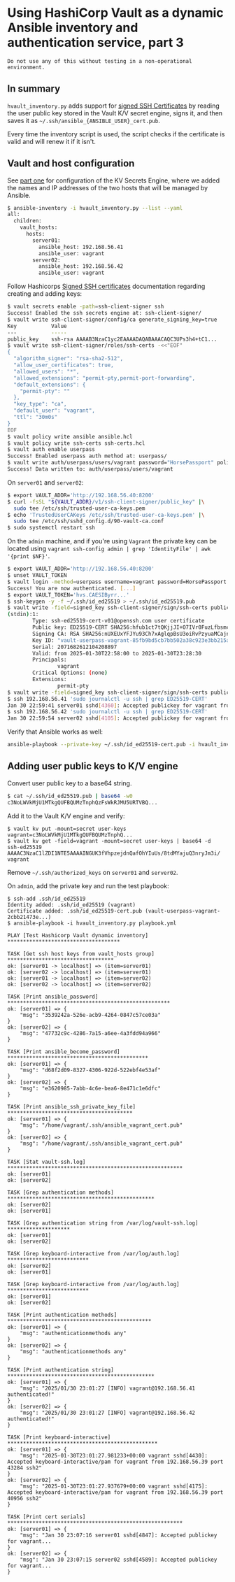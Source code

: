 # Using HashiCorp Vault as a dynamic Ansible inventory and authentication service, part 3

```console
Do not use any of this without testing in a non-operational environment.
```

## In summary

`hvault_inventory.py` adds support for [signed SSH Certificates](https://developer.hashicorp.com/vault/docs/secrets/ssh/signed-ssh-certificates)
by reading the user public key stored in the Vault K/V secret engine, signs it,
and then saves it as `~/.ssh/ansible_{ANSIBLE_USER}_cert.pub`.

Every time the inventory script is used, the script checks if the certificate
is valid and will renew it if it isn't.

## Vault and host configuration

See [part one](./ssh_otp.md) for configuration of the KV Secrets Engine, where
we added the names and IP addresses of the two hosts that will be managed by Ansible.

```sh
$ ansible-inventory -i hvault_inventory.py --list --yaml
all:
  children:
    vault_hosts:
      hosts:
        server01:
          ansible_host: 192.168.56.41
          ansible_user: vagrant
        server02:
          ansible_host: 192.168.56.42
          ansible_user: vagrant
```

Follow Hashicorps [Signed SSH certificates](https://developer.hashicorp.com/vault/docs/secrets/ssh/signed-ssh-certificates)
documentation regarding creating and adding keys:

```sh
$ vault secrets enable -path=ssh-client-signer ssh
Success! Enabled the ssh secrets engine at: ssh-client-signer/
$ vault write ssh-client-signer/config/ca generate_signing_key=true
Key           Value
---           -----
public_key    ssh-rsa AAAAB3NzaC1yc2EAAAADAQABAAACAQC3UPs3h4+tC1...
$ vault write ssh-client-signer/roles/ssh-certs -<<"EOF"
{
  "algorithm_signer": "rsa-sha2-512",
  "allow_user_certificates": true,
  "allowed_users": "*",
  "allowed_extensions": "permit-pty,permit-port-forwarding",
  "default_extensions": {
    "permit-pty": ""
  },
  "key_type": "ca",
  "default_user": "vagrant",
  "ttl": "30m0s"
}
EOF
$ vault policy write ansible ansible.hcl
$ vault policy write ssh-certs ssh-certs.hcl
$ vault auth enable userpass
Success! Enabled userpass auth method at: userpass/
$ vault write auth/userpass/users/vagrant password="HorsePassport" policies="ansible,ssh-certs"
Success! Data written to: auth/userpass/users/vagrant
```

On `server01` and `server02`:
```sh
$ export VAULT_ADDR='http://192.168.56.40:8200'
$ curl -fsSL "${VAULT_ADDR}/v1/ssh-client-signer/public_key" |\
  sudo tee /etc/ssh/trusted-user-ca-keys.pem
$ echo 'TrustedUserCAKeys /etc/ssh/trusted-user-ca-keys.pem' |\
  sudo tee /etc/ssh/sshd_config.d/90-vault-ca.conf
$ sudo systemctl restart ssh
```

On the `admin` machine, and if you're using `Vagrant` the private key can be
located using `vagrant ssh-config admin | grep 'IdentityFile' | awk '{print $NF}'`.

```sh
$ export VAULT_ADDR='http://192.168.56.40:8200'
$ unset VAULT_TOKEN
$ vault login -method=userpass username=vagrant password=HorsePassport
Success! You are now authenticated. [...]
$ export VAULT_TOKEN='hvs.CAESIByrr...'
$ ssh-keygen -y -f ~/.ssh/id_ed25519 > ~/.ssh/id_ed25519.pub
$ vault write -field=signed_key ssh-client-signer/sign/ssh-certs public_key=@$HOME/.ssh/id_ed25519.pub | ssh-keygen -Lf -
(stdin):1:
        Type: ssh-ed25519-cert-v01@openssh.com user certificate
        Public key: ED25519-CERT SHA256:hfub1ct7tQKjjJI+O7IVr0FuzLfbsmcCyp/DnANW2jk
        Signing CA: RSA SHA256:nUXEUxYFJYu93Ch7xAglqpBsU3oiRvPzyuaMCajn2oI (using rsa-sha2-512)
        Key ID: "vault-userpass-vagrant-85fb9bd5cb7bb502a38c923e3bb215af416eccb7dbb26702ca9fc39c0356da39"
        Serial: 2071682612104208897
        Valid: from 2025-01-30T22:58:00 to 2025-01-30T23:28:30
        Principals:
                vagrant
        Critical Options: (none)
        Extensions:
                permit-pty
$ vault write -field=signed_key ssh-client-signer/sign/ssh-certs public_key=@$HOME/.ssh/id_ed25519.pub > .ssh/id_ed25519-cert.pub
$ ssh 192.168.56.41 'sudo journalctl -u ssh | grep ED25519-CERT'
Jan 30 22:59:41 server01 sshd[4360]: Accepted publickey for vagrant from 192.168...
$ ssh 192.168.56.42 'sudo journalctl -u ssh | grep ED25519-CERT'
Jan 30 22:59:54 server02 sshd[4105]: Accepted publickey for vagrant from 192.168...
```

Verify that Ansible works as well:

```sh
ansible-playbook --private-key ~/.ssh/id_ed25519-cert.pub -i hvault_inventory.py playbook.yml
```

## Adding user public keys to K/V engine

Convert user public key to a base64 string.

```sh
$ cat ~/.ssh/id_ed25519.pub | base64 -w0
c3NoLWVkMjU1MTkgQUFBQUMzTnphQzFsWkRJMU5URTVBQ...
```

Add it to the Vault K/V engine and verify:

```
$ vault kv put -mount=secret user-keys vagrant=c3NoLWVkMjU1MTkgQUFBQUMzTnphQ...
$ vault kv get -field=vagrant -mount=secret user-keys | base64 -d
ssh-ed25519 AAAAC3NzaC1lZDI1NTE5AAAAINGUK3fVhpzejdnQafOhYIuUs/8tdMYajuQ3nryJm3i/ vagrant
```

Remove `~/.ssh/authorized_keys` on `server01` and `server02`.

On `admin`, add the private key and run the test playbook:

```
$ ssh-add .ssh/id_ed25519
Identity added: .ssh/id_ed25519 (vagrant)
Certificate added: .ssh/id_ed25519-cert.pub (vault-userpass-vagrant-2cbb21473e...)
$ ansible-playbook -i hvault_inventory.py playbook.yml

PLAY [Test Hashicorp Vault dynamic inventory] ************************************

TASK [Get ssh host keys from vault_hosts group] **********************************
ok: [server01 -> localhost] => (item=server01)
ok: [server02 -> localhost] => (item=server01)
ok: [server01 -> localhost] => (item=server02)
ok: [server02 -> localhost] => (item=server02)

TASK [Print ansible_password] ****************************************************
ok: [server01] => {
    "msg": "3539242a-526e-acb9-4264-0847c57ce03a"
}
ok: [server02] => {
    "msg": "47732c9c-4286-7a15-a6ee-4a3fdd94a966"
}

TASK [Print ansible_become_password] *********************************************
ok: [server01] => {
    "msg": "d68f2d09-8327-4306-922d-522ebf4e53af"
}
ok: [server02] => {
    "msg": "e3620985-7abb-4c6e-bea6-8e471c1e6dfc"
}

TASK [Print ansible_ssh_private_key_file] ****************************************
ok: [server01] => {
    "msg": "/home/vagrant/.ssh/ansible_vagrant_cert.pub"
}
ok: [server02] => {
    "msg": "/home/vagrant/.ssh/ansible_vagrant_cert.pub"
}

TASK [Stat vault-ssh.log] ********************************************************
ok: [server01]
ok: [server02]

TASK [Grep authentication methods] ***********************************************
ok: [server02]
ok: [server01]

TASK [Grep authentication string from /var/log/vault-ssh.log] ********************
ok: [server01]
ok: [server02]

TASK [Grep keyboard-interactive from /var/log/auth.log] **************************
ok: [server02]
ok: [server01]

TASK [Grep keyboard-interactive from /var/log/auth.log] **************************
ok: [server01]
ok: [server02]

TASK [Print authentication methods] **********************************************
ok: [server01] => {
    "msg": "authenticationmethods any"
}
ok: [server02] => {
    "msg": "authenticationmethods any"
}

TASK [Print authentication string] ***********************************************
ok: [server01] => {
    "msg": "2025/01/30 23:01:27 [INFO] vagrant@192.168.56.41 authenticated!"
}
ok: [server02] => {
    "msg": "2025/01/30 23:01:27 [INFO] vagrant@192.168.56.42 authenticated!"
}

TASK [Print keyboard-interactive] ************************************************
ok: [server01] => {
    "msg": "2025-01-30T23:01:27.981233+00:00 vagrant sshd[4430]: Accepted keyboard-interactive/pam for vagrant from 192.168.56.39 port 43284 ssh2"
}
ok: [server02] => {
    "msg": "2025-01-30T23:01:27.937679+00:00 vagrant sshd[4175]: Accepted keyboard-interactive/pam for vagrant from 192.168.56.39 port 40956 ssh2"
}

TASK [Print cert serials] ********************************************************
ok: [server01] => {
    "msg": "Jan 30 23:07:16 server01 sshd[4847]: Accepted publickey for vagrant...
}
ok: [server02] => {
    "msg": "Jan 30 23:07:15 server02 sshd[4589]: Accepted publickey for vagrant...
}
```
